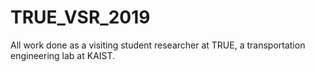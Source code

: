 # TRUE_VSR_2019
All work done as a visiting student researcher at TRUE, a transportation engineering lab at KAIST.
